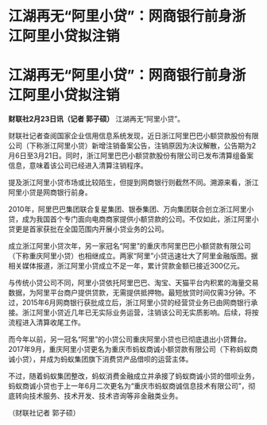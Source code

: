 # 江湖再无“阿里小贷”：网商银行前身浙江阿里小贷拟注销

# 江湖再无“阿里小贷”：网商银行前身浙江阿里小贷拟注销

**财联社2月23日讯（记者 郭子硕）** 江湖再无“阿里小贷”。

财联社记者查阅国家企业信用信息系统发现，近日浙江阿里巴巴小额贷款股份有限公司（下称浙江阿里小贷）新增注销备案公告，注销原因为决议解散，公告期为2月6日至3月21日。同时，浙江阿里巴巴小额贷款股份有限公司已发布清算组备案信息，意味着该公司已经进入清算注销程序。

提及浙江阿里小贷市场或比较陌生，但提到网商银行则截然不同。溯源来看，浙江阿里小贷是网商银行前身。

2010年，阿里巴巴集团联合复星集团、银泰集团、万向集团联合创立浙江阿里小贷，成为我国首个专门面向电商商家提供小额贷款的公司。不仅如此，浙江阿里小贷更是首家获批在全国范围内开展小贷业务的公司。

成立浙江阿里小贷次年，另一家冠名“阿里”的重庆市阿里巴巴小额贷款有限公司（下称重庆阿里小贷）也相继成立。两家“阿里”小贷迅速壮大了阿里金融版图。据相关媒体报道，浙江阿里小贷成立不足一年，累计贷款金额已接近300亿元。

与传统小贷公司不同，阿里小贷依托阿里巴巴、淘宝、天猫平台内积累的海量交易数据，为阿里平台商户提供贷款，无需提供抵押物。最短放贷时间仅需3分钟。不过，2015年6月网商银行获批成立后，浙江阿里小贷的经营贷业务已由网商银行承接。浙江阿里小贷近几年已无实际业务运营，注销该公司无实质影响。后续，将按流程进入清算收尾工作。

而今年以前，另一冠名“阿里”的小贷公司重庆阿里小贷也已彻底退出小贷舞台。2017年9月，重庆阿里小贷更名为重庆市蚂蚁商诚小额贷款有限公司（下称蚂蚁商诚小贷），并成为蚂蚁集团旗下消费贷产品借呗的运营主体。

不过，随着蚂蚁集团整改，蚂蚁消费金融成立并承接了蚂蚁商诚小贷的借呗业务，蚂蚁商诚小贷也于上一年6月二次更名为“重庆市蚂蚁商诚信息技术有限公司”，彻底转向技术服务、技术开发、技术咨询等非金融类业务。

（财联社记者 郭子硕）

